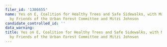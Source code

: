```yaml
---
filer_id: '1386655'
name: Yes on E, Coalition for Healthy Trees and Safe Sidewalks, with Major Funding
  by Friends of the Urban Forest Committee and Mitzi Johnson
candidate_controlled_id: ''
data_warning: 
title: Yes on E, Coalition for Healthy Trees and Safe Sidewalks, with Major Funding
  by Friends of the Urban Forest Committee and Mitzi Johnson
---
```


